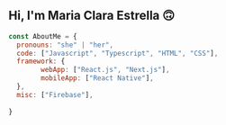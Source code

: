 ## Hi, I'm Maria Clara Estrella 🙃

```js
const AboutMe = {
  pronouns: "she" | "her",
  code: ["Javascript", "Typescript", "HTML", "CSS"],
  framework: {
        webApp: ["React.js", "Next.js"],
        mobileApp: ["React Native"],
  },
  misc: ["Firebase"],
  
}
```
